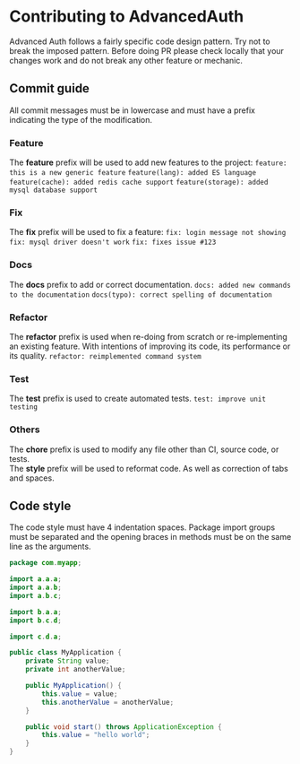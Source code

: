 # Contributing to AdvancedAuth

Advanced Auth follows a fairly specific code design pattern. Try not to break the imposed pattern. Before doing PR please check locally that your changes work and do not break any other feature or mechanic.

## Commit guide

All commit messages must be in lowercase and must have a prefix indicating the type of the modification.

### Feature

The **feature** prefix will be used to add new features to the project:
`feature: this is a new generic feature`
`feature(lang): added ES language`
`feature(cache): added redis cache support`
`feature(storage): added mysql database support`

### Fix

The **fix** prefix will be used to fix a feature:
`fix: login message not showing`
`fix: mysql driver doesn't work`
`fix: fixes issue #123`

### Docs

The **docs** prefix to add or correct documentation.
`docs: added new commands to the documentation`
`docs(typo): correct spelling of documentation`

### Refactor

The **refactor** prefix is used when re-doing from scratch or re-implementing an existing feature. With intentions of improving its code, its performance or its quality.
`refactor: reimplemented command system`

### Test

The **test** prefix is used to create automated tests.
`test: improve unit testing`

### Others

The **chore** prefix is used to modify any file other than CI, source code, or tests.  
The **style** prefix will be used to reformat code. As well as correction of tabs and spaces.

## Code style

The code style must have 4 indentation spaces. Package import groups must be separated and the opening braces in methods must be on the same line as the arguments.

```java
package com.myapp;

import a.a.a;
import a.a.b;
import a.b.c;

import b.a.a;
import b.c.d;

import c.d.a;

public class MyApplication {
    private String value;
    private int anotherValue;

    public MyApplication() {
        this.value = value;
        this.anotherValue = anotherValue;
    }

    public void start() throws ApplicationException {
        this.value = "hello world";
    }
}
```
